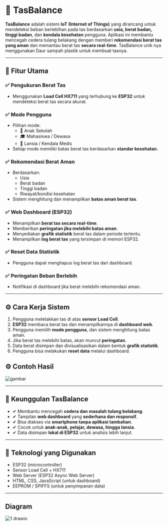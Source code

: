 # 🎒 TasBalance

**TasBalance** adalah sistem **IoT (Internet of Things)** yang dirancang untuk mendeteksi beban berlebihan pada tas berdasarkan **usia, berat badan, tinggi badan**, dan **kendala kesehatan** pengguna. Aplikasi ini membantu mencegah cedera tulang belakang dengan memberi **rekomendasi berat tas yang aman** dan memantau berat tas **secara real-time**. TasBalance unik nya menggunakan Daur sampah plastik untuk membuat tasnya.


---

## 🚀 Fitur Utama

### ✅ Pengukuran Berat Tas
- Menggunakan **Load Cell HX711** yang terhubung ke **ESP32** untuk mendeteksi berat tas secara akurat.

### ✅ Mode Pengguna
- Pilihan mode:
  - 👦 Anak Sekolah
  - 🎓 Mahasiswa / Dewasa
  - 👴 Lansia / Kendala Medis
- Setiap mode memiliki batas berat tas berdasarkan **standar kesehatan**.

### ✅ Rekomendasi Berat Aman
- Berdasarkan:
  - Usia
  - Berat badan
  - Tinggi badan
  - Riwayat/kondisi kesehatan
- Sistem menghitung dan menampilkan **batas aman berat tas**.

### ✅ Web Dashboard (ESP32)
- Menampilkan **berat tas secara real-time**.
- Memberikan **peringatan jika melebihi batas aman**.
- Menyediakan **grafik statistik** berat tas dalam periode tertentu.
- Menampilkan **log berat tas** yang tersimpan di memori ESP32.

### ✅ Reset Data Statistik
- Pengguna dapat menghapus log berat tas dari dashboard.

### ✅ Peringatan Beban Berlebih
- Notifikasi di dashboard jika berat melebihi rekomendasi aman.

---

## ⚙️ Cara Kerja Sistem

1. Pengguna meletakkan tas di atas **sensor Load Cell**.
2. **ESP32** membaca berat tas dan menampilkannya di **dashboard web**.
3. Pengguna memilih **mode pengguna**, dan sistem menghitung batas aman.
4. Jika berat tas melebihi batas, akan muncul **peringatan**.
5. Data berat disimpan dan divisualisasikan dalam bentuk **grafik statistik**.
6. Pengguna bisa melakukan **reset data** melalui dashboard.

## ⚙️ Contoh Hasil 
![gambar](https://github.com/user-attachments/assets/2dc8ec16-394b-4997-b56c-628aee6c13b1)

---

## 🌟 Keunggulan TasBalance

- ✔ Membantu mencegah **cedera dan masalah tulang belakang**.
- ✔ Tampilan **web dashboard** yang **sederhana dan responsif**.
- ✔ Bisa diakses via **smartphone tanpa aplikasi tambahan**.
- ✔ Cocok untuk **anak-anak, pelajar, dewasa, hingga lansia**.
- ✔ Data disimpan **lokal di ESP32** untuk analisis lebih lanjut.

---

## 🔧 Teknologi yang Digunakan

- ESP32 (microcontroller)
- Sensor Load Cell + HX711
- Web Server (ESP32 Async Web Server)
- HTML, CSS, JavaScript (untuk dashboard)
- EEPROM / SPIFFS (untuk penyimpanan data)

---

## Diagram 
![1 drawio](https://github.com/user-attachments/assets/d3f49ce5-eaf3-4f8e-bb7b-f4fa5842f9f6)

